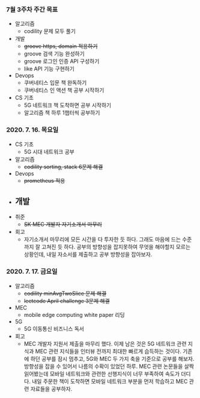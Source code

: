 ### 7월 3주차 주간 목표
- 알고리즘
  - codility 문제 모두 풀기
- 개발
  - ~~groove https, domain 적용하기~~
  - groove 검색 기능 완성하기
  - groove 로그인 인증 API 구성하기
  - like API 기능 구현하기
- Devops
  - 쿠버네티스 입문 책 완독하기
  - 쿠버네티스 인 액션 책 공부 시작하기
- CS 기초
  - 5G 네트워크 책 도착하면 공부 시작하기
  - 알고리즘 책 하루 1챕터씩 공부하기

### 2020. 7. 16. 목요일
- CS 기초
  - 5G 시대 네트워크 공부
- 알고리즘
  - ~~codility sorting, stack 6문제 해결~~
- Devops
  - ~~prometheus 적용~~
- 개발
  - 
- 취준
  - ~~SK MEC 개발자 자기소개서 마무리~~
- 회고
  - 자기소개서 마무리에 모든 시간을 다 투자한 듯 하다. 그래도 마음에 드는 수준까지 잘 고쳐진 듯 하다. 공부의 방향성을 잡지못하여 무엇을 해야할지 모르는 상황인데, 내일 자소서를 제출하고 공부 방향성을 잡아보자.

### 2020. 7. 17. 금요일
- 알고리즘
  - ~~codility minAvgTwoSlice 문제 해결~~
  - ~~leetcode April challenge 3문제 해결~~
- MEC
  - mobile edge computing white paper 리딩
- 5G
  - 5G 이동통신 비즈니스 독서
- 회고
  - MEC 개발자 지원서 제출을 마무리 했다. 이제 남은 것은 5G 네트워크 관련 지식과 MEC 관련 지식들을 인터뷰 전까지 최대한 빠르게 습득하는 것이다. 기존에 하던 공부를 잠시 멈추고, 5G와 MEC 두 가지 축을 기준으로 공부를 해보자. 방향성을 잡을 수 있어서 나름의 수확이 있었던 하루. MEC 관련 논문들을 살짝 읽어봤는데 모바일 네트워크와 관련한 선행지식이 너무 부족하여 속도가 더디다. 내일 주문한 책이 도착하면 모바일 네트워크 부분을 먼저 학습하고 MEC 관련 자료들을 공부하자.
